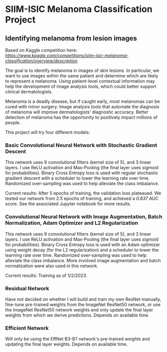 # SIIM-ISIC Melanoma Classification Project
## Identifying melanoma from lesion images


Based on Kaggle competition here: *https://www.kaggle.com/competitions/siim-isic-melanoma-classification/overview/description*

The goal is to identify melanoma in images of skin lesions. In particular, we want to use images within the same patient and determine which are likely to represent a melanoma. Using patient-level contextual information may help the development of image analysis tools, which could better support clinical dermatologists.

Melanoma is a deadly disease, but if caught early, most melanomas can be cured with minor surgery. Image analysis tools that automate the diagnosis of melanoma will improve dermatologists' diagnostic accuracy. Better detection of melanoma has the opportunity to positively impact millions of people.

This project will try four different models:

### Basic Convolutional Neural Network with Stochastic Gradient Descent

This network uses 9 convolutional filters (kernel size of 5), and 3 linear layers. I use ReLU activation and Max-Pooling (the final layer uses sigmoid for probabilities). Binary Cross Entropy loss is used with regular stochastic gradient descent with a scheduler to lower the learning rate over time. Randomized over-sampling was used to help alleviate the class imbalance.

Current results: After 5 epochs of training, the validation loss plateaued. We tested our network from 2.5 epochs of training, and achieved a *0.837* AUC score. See the associated Jupyter notebook for more results.

### Convolutional Neural Network with Image Augmentation, Batch Normalization, Adam Optimizer and L2 Regularization

This network uses 9 convolutional filters (kernel size of 5), and 3 linear layers. I use ReLU activation and Max-Pooling (the final layer uses sigmoid for probabilities). Binary Cross Entropy loss is used with an Adam optimizer using weight decay (for the L2 regularization) and a scheduler to lower the learning rate over time. Randomized over-sampling was used to help alleviate the class imbalance. More involved image augmentation and batch normalization were also used in this network.

Current results: Training as of 1/2/2023.

### Residual Network

Have not decided on whether I will build and train my own ResNet manually, fine-tune pre-trained weights from the ImageNet ResNet50 network, or use the ImageNet ResNet50 network weights and only update the final layer weights from which we derive predictions. Depends on available time.

### Efficient Network

Will only be using the EffNet B3-B7 network's pre-trained weights and updating the final layer weights. Depends on available time.
